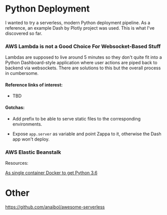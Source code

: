 # Python Deployment

I wanted to try a serverless, modern Python deployment pipeline. As a reference, an example Dash by Plotly project was used.
This is what I've discovered so far.

### AWS Lambda is not a Good Choice For Websocket-Based Stuff

Lambdas are supposed to live around 5 minutes so they don't quite fit into a Python Dashboard-style application
where user actions are piped back to backend via websockets. There are solutions to this but the overall process in cumbersome.

#### Reference links of interest:

- TBD

#### Gotchas:

- Add prefix to be able to serve static files to the corresponding environments.

- Expose `app.server` as variable and point Zappa to it, otherwise the Dash app won't deploy.

### AWS Elastic Beanstalk

Resources:

[As single container Docker to get Python 3.6](https://docs.aws.amazon.com/en_us/elasticbeanstalk/latest/dg/single-container-docker.html)

# Other

https://github.com/anaibol/awesome-serverless
